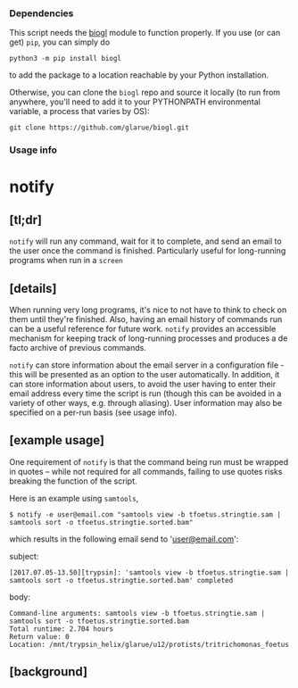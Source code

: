 ### Dependencies

This script needs the [biogl](https://github.com/glarue/biogl) module to function properly. If you use (or can get) `pip`, you can simply do

```python3 -m pip install biogl```

to add the package to a location reachable by your Python installation. 

Otherwise, you can clone the `biogl` repo and source it locally (to run from anywhere, you'll need to add it to your PYTHONPATH environmental variable, a process that varies by OS):

```git clone https://github.com/glarue/biogl.git```

### Usage info

# __notify__

## __[tl;dr]__
`notify` will run any command, wait for it to complete, and send an email to the user once the command is finished. Particularly useful for long-running programs when run in a `screen`

## __[details]__
When running very long programs, it's nice to not have to think to check on them until they're finished. Also, having an email history of commands run can be a useful reference for future work. `notify` provides an accessible mechanism for keeping track of long-running processes and produces a de facto archive of previous commands.

`notify` can store information about the email server in a configuration file - this will be presented as an option to the user automatically. In addition, it can store information about users, to avoid the user having to enter their email address every time the script is run (though this can be avoided in a variety of other ways, e.g. through aliasing). User information may also be specified on a per-run basis (see usage info).

## __[example usage]__
One requirement of `notify` is that the command being run must be wrapped in quotes – while not required for all commands, failing to use quotes risks breaking the function of the script.

Here is an example using `samtools`,

```
$ notify -e user@email.com "samtools view -b tfoetus.stringtie.sam | samtools sort -o tfoetus.stringtie.sorted.bam"
```
which results in the following email send to 'user@email.com':

subject: 
```
[2017.07.05-13.50][trypsin]: 'samtools view -b tfoetus.stringtie.sam | samtools sort -o tfoetus.stringtie.sorted.bam' completed
```
body:
```
Command-line arguments: samtools view -b tfoetus.stringtie.sam | samtools sort -o tfoetus.stringtie.sorted.bam
Total runtime: 2.704 hours
Return value: 0
Location: /mnt/trypsin_helix/glarue/u12/protists/tritrichomonas_foetus
```

## __[background]__
